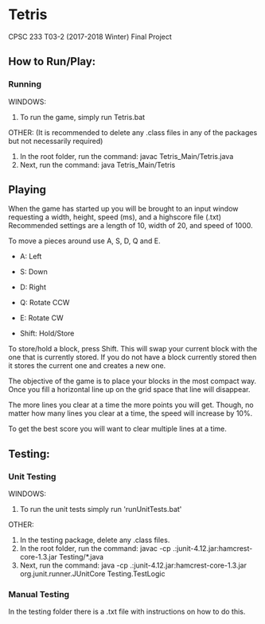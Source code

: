 # Tetris
CPSC 233 T03-2 (2017-2018 Winter) Final Project

## How to Run/Play:

### Running
WINDOWS:
1. To run the game, simply run Tetris.bat

OTHER:
(It is recommended to delete any .class files in any of the packages but not necessarily required)

1. In the root folder, run the command: javac Tetris_Main/Tetris.java
2. Next, run the command: java Tetris_Main/Tetris

## Playing
When the game has started up you will be brought to an input window requesting a width, height, speed (ms), and a highscore file (.txt)
Recommended settings are a length of 10, width of 20, and speed of 1000.

To move a pieces around use A, S, D, Q and E.
* A: Left
* S: Down
* D: Right
* Q: Rotate CCW
* E: Rotate CW

* Shift: Hold/Store

To store/hold a block, press Shift. This will swap your current block with the one that is currently stored.
If you do not have a block currently stored then it stores the current one and creates a new one.

The objective of the game is to place your blocks in the most compact way.
Once you fill a horizontal line up on the grid space that line will disappear.

The more lines you clear at a time the more points you will get.
Though, no matter how many lines you clear at a time, the speed will increase by 10%.

To get the best score you will want to clear multiple lines at a time.

## Testing:

### Unit Testing
WINDOWS:
1. To run the unit tests simply run 'runUnitTests.bat'

OTHER:
1. In the testing package, delete any .class files.
2. In the root folder, run the command: javac -cp .:junit-4.12.jar:hamcrest-core-1.3.jar Testing/*.java
3. Next, run the command: java -cp .:junit-4.12.jar:hamcrest-core-1.3.jar org.junit.runner.JUnitCore Testing.TestLogic

### Manual Testing
In the testing folder there is a .txt file with instructions on how to do this.

